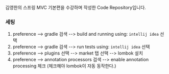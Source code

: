 김영한의 스프링 MVC 기본편을 수강하며 작성한 Code Repository입니다.


### 세팅

1. preference --> gradle 검색 --> build and running using: ```intellij idea``` 선택
1. preference --> gradle 검색 --> run tests using: ```intellij idea``` 선택
1. preference --> plugins 선택 --> market 탭 선택 --> lombok 설치 
1. preference --> annotation processors 검색 --> enable annotation processing 체크 (체크해야 lombok이 자동 동작한다.)

